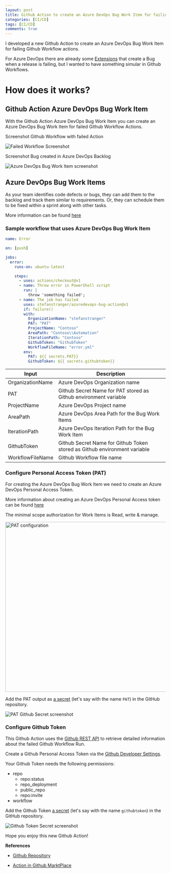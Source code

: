 ```yaml
---
layout: post
title: Github Action to create an Azure DevOps Bug Work Item for failing Github Workflow actions
categories: [CI/CD]
tags: [CI/CD]
comments: true
---
```


I developed a new Github Action to create an Azure DevOps Bug Work Item for failing Github Workflow actions.

For Azure DevOps there are already some [Extensions](https://marketplace.visualstudio.com/items?itemName=AmanBedi18.CreateBugTask) that create a Bug when a release is failing, but I wanted to have something simular in Github Workflows.

# How does it works?

## Github Action Azure DevOps Bug Work Item

With the Github Action Azure DevOps Bug Work Item you can create an Azure DevOps Bug Work Item for failed Github Workflow Actions.

Screenshot Github Workflow with failed Action

![Failed Workflow Screenshot](/assets/FailedWorkflow.png)

Screenshot Bug created in Azure DevOps Backlog

![Azure DevOps Bug Work Item screenshot](/assets/AzDBugWorkItem.png)

## Azure DevOps Bug Work Items

As your team identifies code defects or bugs, they can add them to the backlog and track them similar to requirements. Or, they can schedule them to be fixed within a sprint along with other tasks.

More information can be found [here](https://docs.microsoft.com/en-us/azure/devops/organizations/settings/show-bugs-on-backlog?view=azure-devops)

### Sample workflow that uses Azure DevOps Bug Work Item

```yaml
name: Error

on: [push]

jobs:
  error:
    runs-on: ubuntu-latest

    steps:
      - uses: actions/checkout@v1
      - name: Throw error in PowerShell script
        run: |
          throw 'something failed';
      - name: The job has failed
        uses: stefanstranger/azuredevops-bug-action@v1
        if: failure()
        with:
          OrganizationName: "stefanstranger"
          PAT: "PAT"
          ProjectName: "Contoso"
          AreaPath: "Contoso\\Automation"
          IterationPath: "Contoso"
          GithubToken: "GithubToken"
          WorkflowFileName: "error.yml"
        env:
          PAT: ${{ secrets.PAT}}
          GithubToken: ${{ secrets.githubtoken}}

```

| Input            | Description                                                               |
| ---------------- | ------------------------------------------------------------------------- |
| OrganizationName | Azure DevOps Organization name                                            |
| PAT              | Github Secret Name for PAT stored as Github environment variable          |
| ProjectName      | Azure DevOps Project name                                                 |
| AreaPath         | Azure DevOps Area Path for the Bug Work Items                             |
| IterationPath    | Azure DevOps Iteration Path for the Bug Work Item                         |
| GithubToken      | Github Secret Name for Github Token stored as Github environment variable |
| WorkflowFileName | Github Workflow file name                                                 |

### Configure Personal Access Token (PAT)

For creating the Azure DevOps Bug Work Item we need to create an Azure DevOps Personal Access Token.

More information about creating an Azure DevOps Personal Access token can be found [here](https://docs.microsoft.com/en-us/azure/devops/organizations/accounts/use-personal-access-tokens-to-authenticate?view=azure-devops&tabs=preview-page)

The minimal scope authorization for Work Items is Read, write & manage.

<img src="/assets/PAT.png" alt="PAT configuration" width="700" height="533"/>

Add the PAT output as [a secret](https://aka.ms/create-secrets-for-GitHub-workflows) (let's say with the name `PAT`) in the GitHub repository.

![PAT Github Secret screenshot](/assets/PATGHSecret.png)

### Configure Github Token

This Github Action uses the [Github REST API](https://developer.github.com/v3/) to retrieve detailed information about the failed Github Workflow Run.

Create a Github Personal Access Token via the [Github Developer Settings](https://github.com/settings/tokens).

Your Github Token needs the following permissions:

* repo
    * repo:status
    * repo_deployment
    * public_repo
    * repo:invite
* workflow

Add the Github Token [a secret](https://aka.ms/create-secrets-for-GitHub-workflows) (let's say with the name `githubtoken`) in the GitHub repository.

![Github Token Secret screenshot](/assets/GithubTokenSecret.png)

Hope you enjoy this new Github Action!  

**References**

- [Github Repository](https://github.com/stefanstranger/azuredevops-bug-action)

- [Action in Github MarktPlace](https://github.com/marketplace/actions/github-action-to-create-an-azure-devops-bug-workitem-when-a-workflow-fails)